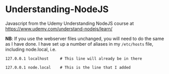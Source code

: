 # Understanding-NodeJS

Javascript from the Udemy Understanding NodeJS course at https://www.udemy.com/understand-nodejs/learn/

**NB**: If you use the webserver files unchanged, you will need to do the same as I have done.
I have set up a number of aliases in my ```/etc/hosts``` file, including node.local, i.e.

```
127.0.0.1 localhost     # This line will already be in there

127.0.0.1 node.local    # This is the line that I added
```
